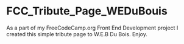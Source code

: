 # FCC_Tribute_Page_WEDuBouis
As a part of my FreeCodeCamp.org Front End Development project I created this simple tribute page to W.E.B Du Bois. Enjoy.
